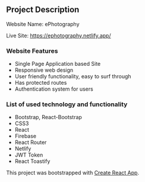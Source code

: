 ## Project Description
Website Name: ePhotography

Live Site: https://ephotography.netlify.app/
### Website Features 
* Single Page Application based Site
* Responsive web design
* User friendly functionality, easy to surf through
* Has protected routes
* Authentication system for users

### List of used technology and functionality
* Bootstrap, React-Bootstrap
* CSS3
* React
* Firebase
* React Router
* Netlify 
* JWT Token
* React Toastify



This project was bootstrapped with [Create React App](https://github.com/facebook/create-react-app).